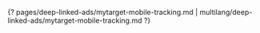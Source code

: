 {? pages/deep-linked-ads/mytarget-mobile-tracking.md | multilang/deep-linked-ads/mytarget-mobile-tracking.md ?}
